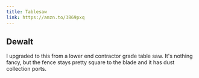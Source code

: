 ```yaml
---
title: Tablesaw
link: https://amzn.to/3B69pxq 
---
```


## Dewalt

I upgraded to this from a lower end contractor grade table saw. It's nothing
fancy, but the fence stays pretty square to the blade and it has dust collection
ports.
